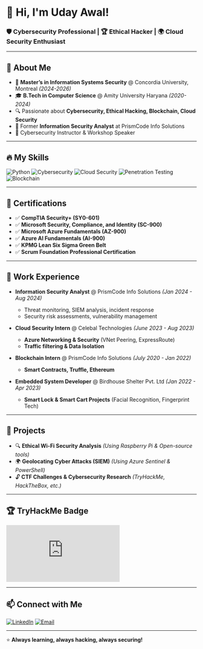 # 👋 Hi, I'm Uday Awal! 

### 🛡️ Cybersecurity Professional | 🏆 Ethical Hacker | 🌍 Cloud Security Enthusiast

---

## 🚀 About Me
- 🏫 **Master’s in Information Systems Security** @ Concordia University, Montreal *(2024-2026)*
- 🎓 **B.Tech in Computer Science** @ Amity University Haryana *(2020-2024)*
- 🔍 Passionate about **Cybersecurity, Ethical Hacking, Blockchain, Cloud Security**
- 💼 Former **Information Security Analyst** at PrismCode Info Solutions
- 🎤 Cybersecurity Instructor & Workshop Speaker

---

## 🔥 My Skills
![Python](https://img.shields.io/badge/Python-3776AB?style=for-the-badge&logo=python&logoColor=white)
![Cybersecurity](https://img.shields.io/badge/Cybersecurity-%230076D6.svg?style=for-the-badge&logo=security&logoColor=white)
![Cloud Security](https://img.shields.io/badge/Cloud%20Security-%23007ACC.svg?style=for-the-badge&logo=microsoftazure&logoColor=white)
![Penetration Testing](https://img.shields.io/badge/Penetration%20Testing-%23FF6600.svg?style=for-the-badge&logo=kali-linux&logoColor=white)
![Blockchain](https://img.shields.io/badge/Blockchain-121D33?style=for-the-badge&logo=ethereum&logoColor=white)

---

## 📜 Certifications
- ✅ **CompTIA Security+ (SY0-601)**
- ✅ **Microsoft Security, Compliance, and Identity (SC-900)**
- ✅ **Microsoft Azure Fundamentals (AZ-900)**
- ✅ **Azure AI Fundamentals (AI-900)**
- ✅ **KPMG Lean Six Sigma Green Belt**
- ✅ **Scrum Foundation Professional Certification**

---

## 📂 Work Experience
- **Information Security Analyst** @ PrismCode Info Solutions *(Jan 2024 - Aug 2024)*
  - Threat monitoring, SIEM analysis, incident response
  - Security risk assessments, vulnerability management

- **Cloud Security Intern** @ Celebal Technologies *(June 2023 - Aug 2023)*
  - **Azure Networking & Security** (VNet Peering, ExpressRoute)
  - **Traffic filtering & Data Isolation**

- **Blockchain Intern** @ PrismCode Info Solutions *(July 2020 - Jan 2022)*
  - **Smart Contracts, Truffle, Ethereum**

- **Embedded System Developer** @ Birdhouse Shelter Pvt. Ltd *(Jan 2022 - Apr 2023)*
  - **Smart Lock & Smart Cart Projects** (Facial Recognition, Fingerprint Tech)

---

## 🔬 Projects
- 🔍 **Ethical Wi-Fi Security Analysis** *(Using Raspberry Pi & Open-source tools)*
- 🌍 **Geolocating Cyber Attacks (SIEM)** *(Using Azure Sentinel & PowerShell)*
- 🔓 **CTF Challenges & Cybersecurity Research** *(TryHackMe, HackTheBox, etc.)*

---

## 🏆 TryHackMe Badge
<iframe src="https://tryhackme.com/api/v2/badges/public-profile?userPublicId=1310059" style='border:none;'></iframe>

---

## 📫 Connect with Me
[![LinkedIn](https://img.shields.io/badge/LinkedIn-Uday%20Awal-blue?style=for-the-badge&logo=linkedin)](https://linkedin.com/in/uday-awal/)
[![Email](https://img.shields.io/badge/Email-udayawal11%40gmail.com-red?style=for-the-badge&logo=gmail)](mailto:udayawal11@gmail.com)

---

⭐️ **Always learning, always hacking, always securing!**

